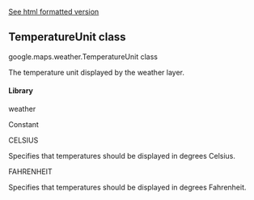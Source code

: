 [See html formatted version](https://huasofoundries.github.io/google-maps-documentation/TemperatureUnit.html)


TemperatureUnit class
---------------------

google.maps.weather.TemperatureUnit class

The temperature unit displayed by the weather layer.

#### Library

weather

Constant

CELSIUS

Specifies that temperatures should be displayed in degrees Celsius.

FAHRENHEIT

Specifies that temperatures should be displayed in degrees Fahrenheit.